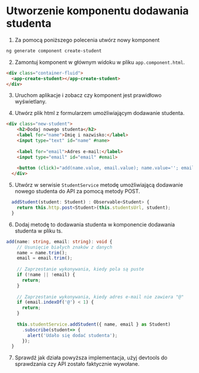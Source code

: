 # Utworzenie komponentu dodawania studenta

1. Za pomocą poniższego polecenia utwórz nowy komponent 

```ps
ng generate component create-student 
```

2. Zamontuj komponent w głównym widoku w pliku `app.component.html`.

```html
<div class="container-fluid">
  <app-create-student></app-create-student>
</div>
```

3. Uruchom aplikacje i zobacz czy komponent jest prawidłowo wyświetlany.

4. Utwórz plik html z formularzem umożliwiającym dodawanie studenta.

```html
<div class="new-student">
    <h2>Dodaj nowego studenta</h2>
    <label for="name">Imię i nazwisko:</label>
    <input type="text" id="name" #name>
  
    <label for="email">Adres e-mail:</label>
    <input type="email" id="email" #email>
  
    <button (click)="add(name.value, email.value); name.value=''; email.value=''">Dodaj</button>
  </div>
```

5. Utwórz w serwisie `StudentService` metodę umożliwiającą dodawanie nowego studenta do API za pomocą metody POST.

```ts
  addStudent(student: Student) : Observable<Student> {
    return this.http.post<Student>(this.studentsUrl, student);
  }
```
6. Dodaj metodę to dodawania studenta w komponencie dodawania studenta w pliku ts.

```ts
add(name: string, email: string): void {
    // Usunięcie białych znaków z danych
    name = name.trim();
    email = email.trim();
  
    // Zaprzestanie wykonywania, kiedy pola są puste
    if (!name || !email) {
      return;
    }
  
    // Zaprzestanie wykonywania, kiedy adres e-mail nie zawiera "@"
    if (email.indexOf('@') < 1) {
      return;
    }
  
    this.studentService.addStudent({ name, email } as Student)
      .subscribe(student=> {
        alert('Udało się dodać studenta');
      });
  }
```

7. Sprawdź jak działa powyższa implementacja, użyj devtools do sprawdzania czy API zostało faktycznie wywołane.
